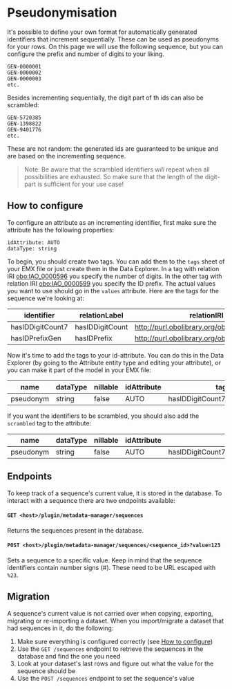 # Pseudonymisation

It's possible to define your own format for automatically generated identifiers that increment sequentially.
These can be used as pseudonyms for your rows. On this page we will use the following sequence, but you can
configure the prefix and number of digits to your liking.

```
GEN-0000001
GEN-0000002
GEN-0000003
etc.
```

Besides incrementing sequentially, the digit part of th ids can also be scrambled:

```
GEN-5720385
GEN-1398822
GEN-9401776
etc.
```
These are not random: the generated ids are guaranteed to be unique and are based on the incrementing sequence.

> Note: Be aware that the scrambled identifiers _will_ repeat when all possibilities are exhausted. So
> make sure that the length of the digit-part is sufficient for your use case!

## How to configure
To configure an attribute as an incrementing identifier, first make sure the attribute has the following properties:
```
idAttribute: AUTO
dataType: string
```

To begin, you should create two tags. You can add them to the `tags` sheet of your EMX file or just create
them in the Data Explorer. In a tag with relation IRI [obo:IAO_0000596](http://www.ontobee.org/ontology/IAO?iri=http://purl.obolibrary.org/obo/IAO_0000596) 
you specify the number of digits. In the other tag with relation IRI [obo:IAO_0000599](http://www.ontobee.org/ontology/IAO?iri=http://purl.obolibrary.org/obo/IAO_0000599) 
you specify the ID prefix. The actual values you want to use should go in the `values` attribute. 
Here are the tags for the sequence we're looking at:

| identifier       | relationLabel   | relationIRI                                | value |
|------------------|-----------------|--------------------------------------------|-------|
| hasIDDigitCount7 | hasIDDigitCount | http://purl.obolibrary.org/obo/IAO_0000596 | 7     |
| hasIDPrefixGen   | hasIDPrefix     | http://purl.obolibrary.org/obo/IAO_0000599 | GEN-  |

Now it's time to add the tags to your id-attribute. You can do this in the Data Explorer (by going 
to the Attribute entity type and editing your attribute), or you can make it part of the model in
your EMX file:

| name      | dataType | nillable | idAttribute | tags                            |
|-----------|----------|----------|-------------|---------------------------------|
| pseudonym | string   | false    | AUTO        | hasIDDigitCount7,hasIDPrefixGen |

If you want the identifiers to be scrambled, you should also add the `scrambled` tag to the attribute:

| name      | dataType | nillable | idAttribute | tags                                      |
|-----------|----------|----------|-------------|-------------------------------------------|
| pseudonym | string   | false    | AUTO        | hasIDDigitCount7,hasIDPrefixGen,scrambled |

## Endpoints
To keep track of a sequence's current value, it is stored in the database. To interact
with a sequence there are two endpoints available:

#### `GET <host>/plugin/metadata-manager/sequences`
Returns the sequences present in the database.

#### `POST <host>/plugin/metadata-manager/sequences/<sequence_id>?value=123`
Sets a sequence to a specific value. Keep in mind that the sequence identifiers contain number signs (#).
These need to be URL escaped with `%23`.

## Migration
A sequence's current value is not carried over when copying, exporting, migrating or re-importing a
dataset. When you import/migrate a dataset that had sequences in it, do the following:

1. Make sure everything is configured correctly (see [How to configure](#how-to-configure))
2. Use the `GET /sequences` endpoint to retrieve the sequences in the database and find the one you need
3. Look at your dataset's last rows and figure out what the value for the sequence should be
4. Use the `POST /sequences` endpoint to set the sequence's value

